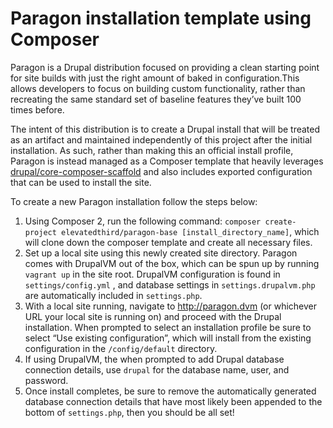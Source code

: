 # Paragon installation template using Composer

Paragon is a Drupal distribution focused on providing a clean starting point for site builds with just the right amount of baked in configuration.This allows developers to focus on building custom functionality, rather than recreating the same standard set of baseline features they’ve built 100 times before.

The intent of this distribution is to create a Drupal install that will be treated as an artifact and maintained independently of this project after the initial installation. As such, rather than making this an official install profile, Paragon is instead managed as a Composer template that heavily leverages [drupal/core-composer-scaffold](https://github.com/drupal/core-composer-scaffold) and also includes exported configuration that can be used to install the site.

To create a new Paragon installation follow the steps below:

1. Using Composer 2, run the following command:  `composer create-project elevatedthird/paragon-base [install_directory_name]`, which will clone down the composer template and create all necessary files.
2. Set up a local site using this newly created site directory. Paragon comes with DrupalVM out of the box, which can be spun up by running `vagrant up` in the site root. DrupalVM configuration is found in `settings/config.yml` , and database settings in `settings.drupalvm.php` are automatically included in `settings.php`.
3. With a local site running, navigate to http://paragon.dvm (or whichever URL your local site is running on) and proceed with the Drupal installation. When prompted to select an installation profile be sure to select “Use existing configuration”, which will install from the existing configuration in the  `/config/default` directory.
4. If using DrupalVM, the when prompted to add Drupal database connection details, use `drupal` for the database name, user, and password.
5. Once install completes, be sure to remove the automatically generated database connection details that have most likely been appended to the bottom of `settings.php`, then you should be all set!

